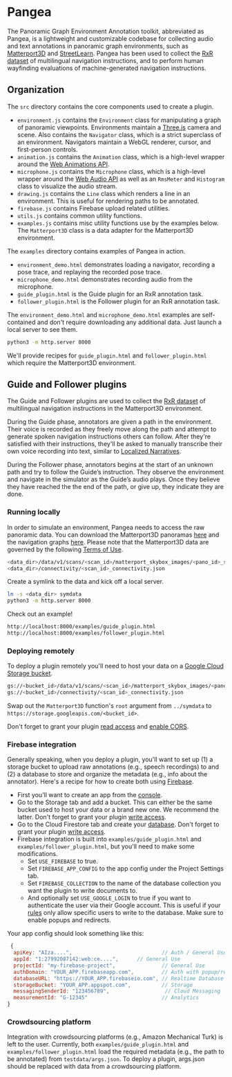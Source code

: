 # Pangea

The Panoramic Graph Environment Annotation toolkit, abbreviated as Pangea, is a
lightweight and customizable codebase for collecting audio and text
annotations in panoramic graph environments, such as
[Matterport3D](https://niessner.github.io/Matterport/) and
[StreetLearn](https://sites.google.com/corp/view/streetlearn). Pangea has been
used to collect the
[RxR dataset](https://github.com/google-research-datasets/RxR) of multilingual
navigation instructions, and to perform human wayfinding evaluations of
machine-generated navigation instructions.

## Organization

The `src` directory contains the core components used to create a plugin.

*   `environment.js` contains the `Environment` class for manipulating a graph
    of panoramic viewpoints. Environments maintain a
    [Three.js](https://threejs.org/) camera and scene. Also contains the
    `Navigator` class, which is a strict superclass of an environment.
    Navigators maintain a WebGL renderer, cursor, and first-person controls.
*   `animation.js` contains the `Animation` class, which is a high-level wrapper
    around the
    [Web Animations API](https://developer.mozilla.org/en-US/docs/Web/API/Web_Animations_API).
*   `microphone.js` contains the `Microphone` class, which is a high-level
    wrapper around the
    [Web Audio API](https://developer.mozilla.org/en-US/docs/Web/API/Web_Audio_API)
    as well as an `RmsMeter` and `Histogram` class to visualize the audio
    stream.
*   `drawing.js` contains the `Line` class which renders a line in an
    environment. This is useful for rendering paths to be annotated.
*   `firebase.js` contains Firebase upload related utilities.
*   `utils.js` contains common utility functions.
*   `examples.js` contains misc utility functions use by the examples below. The
    `Matterport3D` class is a data adapter for the Matterport3D environment.

The `examples` directory contains examples of Pangea in action.

*   `environment_demo.html` demonstrates loading a navigator, recording a pose
    trace, and replaying the recorded pose trace.
*   `microphone_demo.html` demonstrates recording audio from the microphone.
*   `guide_plugin.html` is the Guide plugin for an RxR annotation task.
*   `follower_plugin.html` is the Follower plugin for an RxR annotation task.

The `environment_demo.html` and `microphone_demo.html` examples are
self-contained and don't require downloading any additional data. Just launch a
local server to see them.

```bash
python3 -m http.server 8000
```

We'll provide recipes for `guide_plugin.html` and `follower_plugin.html` which
require the Matterport3D environment.

## Guide and Follower plugins

The Guide and Follower plugins are used to collect the
[RxR dataset](https://github.com/google-research-datasets/RxR) of multilingual
navigation instructions in the Matterport3D environment.

During the Guide phase, annotators are given a path in the environment. Their
voice is recorded as they freely move along the path and attempt to generate
spoken navigation instructions others can follow. After they're satisfied with
their instructions, they'll be asked to manually transcribe their own voice
recording into text, similar to
[Localized Narratives](https://google.github.io/localized-narratives/).

During the Follower phase, annotators begins at the start of an unknown path and
try to follow the Guide’s instruction. They observe the environment and navigate
in the simulator as the Guide’s audio plays. Once they believe they have reached
the the end of the path, or give up, they indicate they are done.

### Running locally

In order to simulate an environment, Pangea needs to access the raw panoramic
data. You can download the Matterport3D panoramas
[here](https://niessner.github.io/Matterport/) and the navigation graphs
[here](https://github.com/peteanderson80/Matterport3DSimulator/tree/master/connectivity).
Please note that the Matterport3D data are governed by the following
[Terms of Use](http://kaldir.vc.in.tum.de/matterport/MP_TOS.pdf).

```bash
<data_dir>/data/v1/scans/<scan_id>/matterport_skybox_images/<pano_id>_skybox<face_id>_sami.jpg
<data_dir>/connectivity/<scan_id>_connectivity.json
```

Create a symlink to the data and kick off a local server.

```bash
ln -s <data_dir> symdata
python3 -m http.server 8000
```

Check out an example!

```bash
http://localhost:8000/examples/guide_plugin.html
http://localhost:8000/examples/follower_plugin.html
```

### Deploying remotely

To deploy a plugin remotely you'll need to host your data on a
[Google Cloud Storage bucket](https://cloud.google.com/storage/).

```bash
gs://<bucket_id>/data/v1/scans/<scan_id>/matterport_skybox_images/<pano_id>_skybox<face_id>_sami.jpg
gs://<bucket_id>/connectivity/<scan_id>_connectivity.json
```

Swap out the `Matterport3D` function's `root` argument from `../symdata` to
`https://storage.googleapis.com/<bucket_id>`.

Don't forget to grant your plugin
[read access](https://cloud.google.com/storage/docs/access-control) and
[enable CORS](https://cloud.google.com/storage/docs/configuring-cors).

### Firebase integration

Generally speaking, when you deploy a plugin, you'll want to set up (1) a
storage bucket to upload raw annotations (e.g., speech recordings) to and (2) a
database to store and organize the metadata (e.g., info about the annotator).
Here's a recipe for how to create both using
[Firebase](https://firebase.google.com/).

*   First you'll want to create an app from the
    [console](https://console.firebase.google.com/).
*   Go to the Storage tab and add a bucket. This can either be the same bucket
    used to host your data or a brand new one. We recommend the latter. Don't
    forget to grant your plugin
    [write access](https://cloud.google.com/storage/docs/access-control).
*   Go to the Cloud Firestore tab and create your
    [database](https://firebase.google.com/docs/firestore). Don't forget to
    grant your plugin
    [write access](https://firebase.google.com/docs/firestore/security/rules-structure).
*   Firebase integration is built into `examples/guide_plugin.html` and
    `examples/follower_plugin.html`, but you'll need to make some modifications.
    *   Set `USE_FIREBASE` to true.
    *   Set `FIREBASE_APP_CONFIG` to the app config under the Project Settings
        tab.
    *   Set `FIREBASE_COLLECTION` to the name of the database collection you
        want the plugin to write documents to.
    *   And optionally set `USE_GOOGLE_LOGIN` to true if you want to
        authenticate the user via their Google account. This is useful if your
        [rules](https://firebase.google.com/docs/firestore/security/rules-structure)
        only allow specific users to write to the database. Make sure to enable
        popups and redirects.

Your app config should look something like this:

```javascript
 {
  apiKey: "AIza....",                             // Auth / General Use
  appId: "1:27992087142:web:ce....",      // General Use
  projectId: "my-firebase-project",               // General Use
  authDomain: "YOUR_APP.firebaseapp.com",         // Auth with popup/redirect
  databaseURL: "https://YOUR_APP.firebaseio.com", // Realtime Database
  storageBucket: "YOUR_APP.appspot.com",          // Storage
  messagingSenderId: "123456789",                  // Cloud Messaging
  measurementId: "G-12345"                        // Analytics
}
```

### Crowdsourcing platform

Integration with crowdsourcing platforms (e.g., Amazon Mechanical Turk) is left
to the user. Currently, both `examples/guide_plugin.html` and
`examples/follower_plugin.html` load the required metadata (e.g., the path to be
annotated) from `testdata/args.json`. To deploy a plugin, args.json should be
replaced with data from a crowdsourcing platform.
